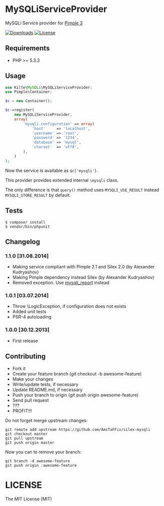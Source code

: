 # MySQLiServiceProvider

MySQLi Service provider for [Pimple 3](http://github.com/fabpot/Pimple)

[![Downloads](https://img.shields.io/packagist/dt/amstaffix/silex-mysqli.svg?style=flat-square)](https://packagist.org/packages/amstaffix/silex-mysqli)
[![License](https://img.shields.io/packagist/l/amstaffix/silex-mysqli.svg?style=flat-square)](http://opensource.org/licenses/MIT)

## Requirements

- PHP &gt;= 5.3.3

## Usage

```php
use Kilte\MySQLi\MySQLiServiceProvider;
use Pimple\Container;

$c = new Container();

$c->register(
    new MySQLiServiceProvider,
    array(
        'mysqli.configuration' => array(
            'host'     => 'localhost',
            'username' => 'root',
            'password' => '1234',
            'database' => 'mysql',
            'charset'  => 'utf8',
        ),
    )
);
```

Now the service is available as `$c['mysqli']`.

This provider provides extended internal `\mysqli` class.

The only difference is that `query()` method uses `MYSQLI_USE_RESULT` instead `MYSQLI_STORE_RESULT` by default.

## Tests

```
$ composer install
$ vendor/bin/phpunit
```

## Changelog

### 1.1.0 \[31.08.2014\]

- Making service compliant with Pimple 2.1 and Silex 2.0 (by Alexander Kudryashov)
- Making Pimple dependency instead Silex (by Alexander Kudryashov)
- Removed exception. Use [mysqli\_report](http://php.net/manual/en/mysqli-driver.report-mode.php) instead

### 1.0.1 \[03.07.2014\]

- Throw \LogicException, if configuration does not exists
- Added unit tests
- PSR-4 autoloading

### 1.0.0 \[30.12.2013\]

- First release

## Contributing

- Fork it
- Create your feature branch (git checkout -b awesome-feature)
- Make your changes
- Write/update tests, if necessary
- Update README.md, if necessary
- Push your branch to origin (git push origin awesome-feature)
- Send pull request
- ???
- PROFIT!!!

Do not forget merge upstream changes:

    git remote add upstream https://github.com/AmsTaFFix/silex-mysqli
    git checkout master
    git pull upstream
    git push origin master

Now you can to remove your branch:

    git branch -d awesome-feature
    git push origin :awesome-feature

# LICENSE

The MIT License (MIT)

